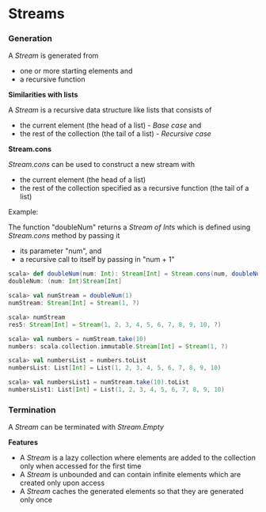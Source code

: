 # Streams

### Generation

A *Stream* is generated from

* one or more starting elements and
* a recursive function

**Similarities with lists**

A *Stream* is a recursive data structure like lists that consists of 

* the current element (the head of a list) - *Base case* and 
* the rest of the collection (the tail of a list) - *Recursive case*

**Stream.cons**

*Stream.cons* can be used to construct a new stream with 

* the current element (the head of a list)
* the rest of the collection specified as a recursive function (the tail of a list)

Example:

The function "doubleNum" returns a *Stream of Int*s which is defined using *Stream.cons* method by passing it 

* its parameter "num", and
* a recursive call to itself by passing in "num + 1"

```scala
scala> def doubleNum(num: Int): Stream[Int] = Stream.cons(num, doubleNum(num + 1))
doubleNum: (num: Int)Stream[Int]

scala> val numStream = doubleNum(1)
numStream: Stream[Int] = Stream(1, ?)

scala> numStream
res5: Stream[Int] = Stream(1, 2, 3, 4, 5, 6, 7, 8, 9, 10, ?)

scala> val numbers = numStream.take(10)
numbers: scala.collection.immutable.Stream[Int] = Stream(1, ?)

scala> val numbersList = numbers.toList
numbersList: List[Int] = List(1, 2, 3, 4, 5, 6, 7, 8, 9, 10)

scala> val numbersList1 = numStream.take(10).toList
numbersList1: List[Int] = List(1, 2, 3, 4, 5, 6, 7, 8, 9, 10)

```

### Termination

A *Stream* can be terminated with *Stream.Empty*

**Features**

* A *Stream* is a lazy collection where elements are added to the collection only when accessed for the first time
* A *Stream* is unbounded and can contain infinite elements which are created only upon access
* A *Stream* caches the generated elements so that they are generated only once

